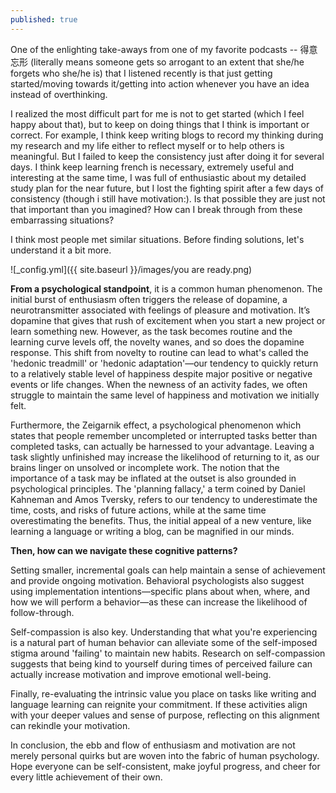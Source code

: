 ```yaml
---
published: true
---
```


One of the enlighting take-aways from one of my favorite podcasts -- 得意忘形 (literally means someone gets so arrogant to an extent that she/he forgets who she/he is) that I listened recently is that just getting started/moving towards it/getting into action whenever you have an idea instead of overthinking. 

I realized the most difficult part for me is not to get started (which I feel happy about that), but to keep on doing things that I think is important or correct. For example, I think keep writing blogs to record my thinking during my research and my life either to reflect myself or to help others is meaningful. But I failed to keep the consistency just after doing it for several days. I think keep learning french is necessary, extremely useful and interesting at the same time, I was full of enthusiastic about my detailed study plan for the near future, but I lost the fighting spirit after a few days of consistency (though i still have motivation:). Is that possible they are just not that important than you imagined? How can I break through from these embarrassing situations? 

I think most people met similar situations. Before finding solutions, let's understand it a bit more.

![_config.yml]({{ site.baseurl }}/images/you are ready.png)

**From a psychological standpoint**, it is a common human phenomenon. The initial burst of enthusiasm often triggers the release of dopamine, a neurotransmitter associated with feelings of pleasure and motivation. It’s dopamine that gives that rush of excitement when you start a new project or learn something new. However, as the task becomes routine and the learning curve levels off, the novelty wanes, and so does the dopamine response. This shift from novelty to routine can lead to what's called the 'hedonic treadmill' or 'hedonic adaptation'—our tendency to quickly return to a relatively stable level of happiness despite major positive or negative events or life changes. When the newness of an activity fades, we often struggle to maintain the same level of happiness and motivation we initially felt.

Furthermore, the Zeigarnik effect, a psychological phenomenon which states that people remember uncompleted or interrupted tasks better than completed tasks, can actually be harnessed to your advantage. Leaving a task slightly unfinished may increase the likelihood of returning to it, as our brains linger on unsolved or incomplete work. The notion that the importance of a task may be inflated at the outset is also grounded in psychological principles. The 'planning fallacy,' a term coined by Daniel Kahneman and Amos Tversky, refers to our tendency to underestimate the time, costs, and risks of future actions, while at the same time overestimating the benefits. Thus, the initial appeal of a new venture, like learning a language or writing a blog, can be magnified in our minds.

**Then, how can we navigate these cognitive patterns?**

Setting smaller, incremental goals can help maintain a sense of achievement and provide ongoing motivation. Behavioral psychologists also suggest using implementation intentions—specific plans about when, where, and how we will perform a behavior—as these can increase the likelihood of follow-through.

Self-compassion is also key. Understanding that what you're experiencing is a natural part of human behavior can alleviate some of the self-imposed stigma around 'failing' to maintain new habits. Research on self-compassion suggests that being kind to yourself during times of perceived failure can actually increase motivation and improve emotional well-being.

Finally, re-evaluating the intrinsic value you place on tasks like writing and language learning can reignite your commitment. If these activities align with your deeper values and sense of purpose, reflecting on this alignment can rekindle your motivation.

In conclusion, the ebb and flow of enthusiasm and motivation are not merely personal quirks but are woven into the fabric of human psychology. Hope everyone can be self-consistent, make joyful progress, and cheer for every little achievement of their own.


<!-- This is a comment and will not be visible in the rendered Markdown 

Many people have suffered from the boring daily routines of their work and dreamed about only doing their favorite activities. It seems in very rare cases that what people are doing in their work is what they really like. So the reality is that it is extremely difficult to be one of the extermely lucky guys. But I started to think seriously about what kind of activites can give me the most fulfillment and pleasure when I have to started to look for a job. Thinking of my interests, what shows up in my mind is all about drawing, design, creation, ect. From this perpective, this also gives me a strong reason to keep on what I am doing now (drawing and writing blogs). I know I am just nobody at the moment, but I need to start to do it to creat a possibility.

I found myself more peaceful when facing changes in my life, and started to see things from different perspectives. I know I would say after many years: Oh! that difficult period just occupied a small piece of my life, I have done many interesting things, I re-visited myself, and developed myself.

PS: I also startd again to learn how to play piano, for myself, and also for someone who made the donation:)
-->

